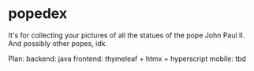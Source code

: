# popedex

It's for collecting your pictures of all the statues of the pope John Paul II. And possibly other popes, idk.

Plan:
backend: java
frontend: thymeleaf + htmx + hyperscript
mobile: tbd
